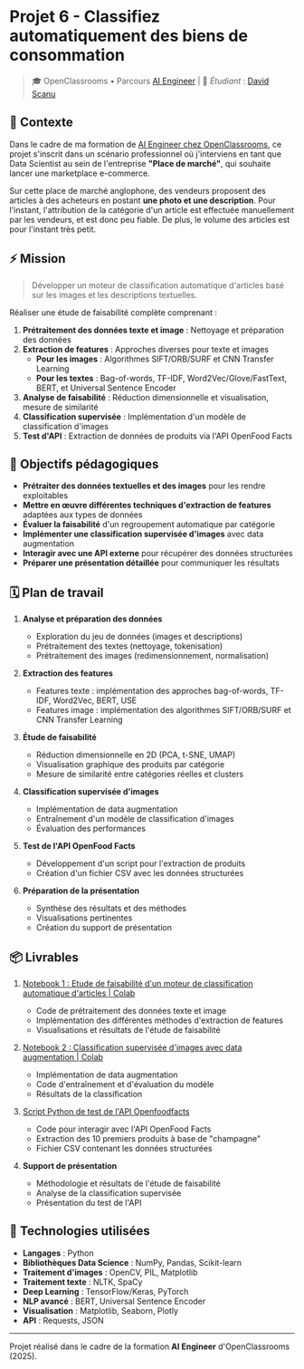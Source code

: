 # Projet 6 - Classifiez automatiquement des biens de consommation

> 🎓 OpenClassrooms • Parcours [AI Engineer](https://openclassrooms.com/fr/paths/795-ai-engineer) | 👋 *Étudiant* : [David Scanu](https://www.linkedin.com/in/davidscanu14/)

## 📝 Contexte

Dans le cadre de ma formation de [AI Engineer chez OpenClassrooms](https://openclassrooms.com/fr/paths/795-ai-engineer), ce projet s'inscrit dans un scénario professionnel où j'interviens en tant que Data Scientist au sein de l'entreprise **"Place de marché"**, qui souhaite lancer une marketplace e-commerce.

Sur cette place de marché anglophone, des vendeurs proposent des articles à des acheteurs en postant **une photo et une description**. Pour l'instant, l'attribution de la catégorie d'un article est effectuée manuellement par les vendeurs, et est donc peu fiable. De plus, le volume des articles est pour l'instant très petit.

## ⚡ Mission

> Développer un moteur de classification automatique d'articles basé sur les images et les descriptions textuelles.

Réaliser une étude de faisabilité complète comprenant :

1. **Prétraitement des données texte et image** : Nettoyage et préparation des données
2. **Extraction de features** : Approches diverses pour texte et images
   - **Pour les images** : Algorithmes SIFT/ORB/SURF et CNN Transfer Learning
   - **Pour les textes** : Bag-of-words, TF-IDF, Word2Vec/Glove/FastText, BERT, et Universal Sentence Encoder
3. **Analyse de faisabilité** : Réduction dimensionnelle et visualisation, mesure de similarité
4. **Classification supervisée** : Implémentation d'un modèle de classification d'images
5. **Test d'API** : Extraction de données de produits via l'API OpenFood Facts

## 🎯 Objectifs pédagogiques

- **Prétraiter des données textuelles et des images** pour les rendre exploitables
- **Mettre en œuvre différentes techniques d'extraction de features** adaptées aux types de données
- **Évaluer la faisabilité** d'un regroupement automatique par catégorie
- **Implémenter une classification supervisée d'images** avec data augmentation
- **Interagir avec une API externe** pour récupérer des données structurées
- **Préparer une présentation détaillée** pour communiquer les résultats

## 🗓️ Plan de travail

1. **Analyse et préparation des données**
   - Exploration du jeu de données (images et descriptions)
   - Prétraitement des textes (nettoyage, tokenisation)
   - Prétraitement des images (redimensionnement, normalisation)

2. **Extraction des features**
   - Features texte : implémentation des approches bag-of-words, TF-IDF, Word2Vec, BERT, USE
   - Features image : implémentation des algorithmes SIFT/ORB/SURF et CNN Transfer Learning

3. **Étude de faisabilité**
   - Réduction dimensionnelle en 2D (PCA, t-SNE, UMAP)
   - Visualisation graphique des produits par catégorie
   - Mesure de similarité entre catégories réelles et clusters

4. **Classification supervisée d'images**
   - Implémentation de data augmentation
   - Entraînement d'un modèle de classification d'images
   - Évaluation des performances

5. **Test de l'API OpenFood Facts**
   - Développement d'un script pour l'extraction de produits
   - Création d'un fichier CSV avec les données structurées

6. **Préparation de la présentation**
   - Synthèse des résultats et des méthodes
   - Visualisations pertinentes
   - Création du support de présentation

## 📦 Livrables

1. [Notebook 1 : Etude de faisabilité d'un moteur de classification automatique d'articles | Colab](https://colab.research.google.com/drive/11NzDz7Wy2MKWHrmCsNwvC14Z4gTM75Xe?usp=sharing)
   - Code de prétraitement des données texte et image
   - Implémentation des différentes méthodes d'extraction de features
   - Visualisations et résultats de l'étude de faisabilité

2. [Notebook 2 : Classification supervisée d'images avec data augmentation | Colab](https://colab.research.google.com/drive/1MWZzFIE2hwoj35tkJy9pA0d76buZYDxb?usp=sharing)
   - Implémentation de data augmentation
   - Code d'entraînement et d'évaluation du modèle
   - Résultats de la classification

3. [Script Python de test de l'API Openfoodfacts](openfoodfacts/produits_champagne.py)
   - Code pour interagir avec l'API OpenFood Facts
   - Extraction des 10 premiers produits à base de "champagne"
   - Fichier CSV contenant les données structurées

4. **Support de présentation**
   - Méthodologie et résultats de l'étude de faisabilité
   - Analyse de la classification supervisée
   - Présentation du test de l'API

## 🔧 Technologies utilisées

- **Langages** : Python
- **Bibliothèques Data Science** : NumPy, Pandas, Scikit-learn
- **Traitement d'images** : OpenCV, PIL, Matplotlib
- **Traitement texte** : NLTK, SpaCy
- **Deep Learning** : TensorFlow/Keras, PyTorch
- **NLP avancé** : BERT, Universal Sentence Encoder
- **Visualisation** : Matplotlib, Seaborn, Plotly
- **API** : Requests, JSON

---

Projet réalisé dans le cadre de la formation **AI Engineer** d'OpenClassrooms (2025).
